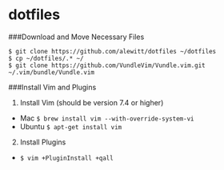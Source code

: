 # dotfiles

###Download and Move Necessary Files
```
$ git clone https://github.com/alewitt/dotfiles ~/dotfiles
$ cp ~/dotfiles/.* ~/
$ git clone https://github.com/VundleVim/Vundle.vim.git ~/.vim/bundle/Vundle.vim
```

###Install Vim and Plugins
1. Install Vim (should be version 7.4 or higher)
  * Mac `$ brew install vim --with-override-system-vi`
  * Ubuntu `$ apt-get install vim`
2. Install Plugins
  * `$ vim +PluginInstall +qall`



